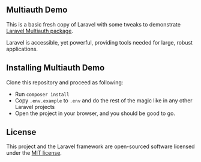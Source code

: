 ## Multiauth Demo

This is a basic fresh copy of Laravel with some tweaks to demonstrate [Laravel Multiauth package](https://github.com/bardh7/multiauth).


Laravel is accessible, yet powerful, providing tools needed for large, robust applications.

## Installing Multiauth Demo

Clone this repository and proceed as following:

- Run `composer install`
- Copy `.env.example` to `.env` and do the rest of the magic like in any other Laravel projects
- Open the project in your browser, and you should be good to go.

## License

This project and the Laravel framework are open-sourced software licensed under the [MIT license](http://opensource.org/licenses/MIT).

